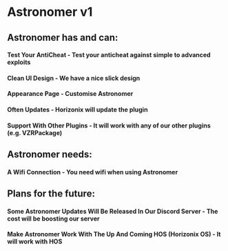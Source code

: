 # Astronomer v1
## Astronomer has and can:
#### Test Your AntiCheat - Test your anticheat against simple to advanced exploits
#### Clean UI Design - We have a nice slick design
#### Appearance Page - Customise Astronomer
#### Often Updates - Horizonix will update the plugin
#### Support With Other Plugins - It will work with any of our other plugins (e.g. VZRPackage)

## Astronomer needs:
#### A Wifi Connection - You need wifi when using Astronomer

## Plans for the future:
#### Some Astronomer Updates Will Be Released In Our Discord Server - The cost will be boosting our server
#### Make Astronomer Work With The Up And Coming HOS (Horizonix OS) - It will work with HOS
